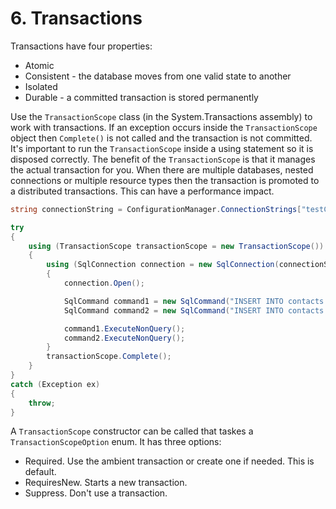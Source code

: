 # 6\. Transactions

Transactions have four properties:

  * Atomic
  * Consistent - the database moves from one valid state to another
  * Isolated
  * Durable - a committed transaction is stored permanently

 
Use the `TransactionScope` class (in the System.Transactions assembly) to work with transactions. If an exception occurs inside the `TransactionScope` object then `Complete()` is not called and the transaction is not committed. It's important to run the `TransactionScope` inside a using statement so it is disposed correctly. The benefit of the `TransactionScope` is that it manages the actual transaction for you. When there are multiple databases, nested connections or multiple resource types then the transaction is promoted to a distributed transactions. This can have a performance impact.

```csharp
string connectionString = ConfigurationManager.ConnectionStrings["testConnectionString"].ConnectionString;

try
{
    using (TransactionScope transactionScope = new TransactionScope())
    {
        using (SqlConnection connection = new SqlConnection(connectionString))
        {
            connection.Open();

            SqlCommand command1 = new SqlCommand("INSERT INTO contacts.person([FirstName],[LastName]) VALUES ('Simon', 'Stanford');", connection);
            SqlCommand command2 = new SqlCommand("INSERT INTO contacts.organisation([Name]) VALUES ('NFoPP');", connection);

            command1.ExecuteNonQuery();
            command2.ExecuteNonQuery();
        }
        transactionScope.Complete();
    }
}
catch (Exception ex)
{
    throw;
}  
```

A `TransactionScope` constructor can be called that taskes a `TransactionScopeOption` enum. It has three options:

  * Required. Use the ambient transaction or create one if needed. This is default.
  * RequiresNew. Starts a new transaction.
  * Suppress. Don't use a transaction.
<!--stackedit_data:
eyJoaXN0b3J5IjpbMTQ5MjUyODMzNywtMTA3MTgyNTc5MCw1NT
M4OTkyNTAsLTM5Mzc0NzYwN119
-->